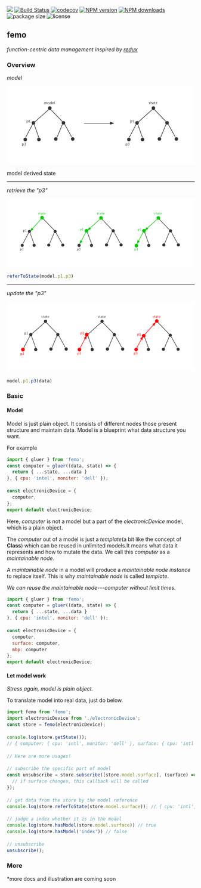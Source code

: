 <a href="https://996.icu"><img src="https://img.shields.io/badge/link-996.icu-red.svg"></a>
[![Build Status](https://travis-ci.com/ZhouYK/femo.svg?branch=master)](https://travis-ci.com/ZhouYK/femo)
[![codecov](https://codecov.io/gh/ZhouYK/femo/branch/master/graph/badge.svg)](https://codecov.io/gh/ZhouYK/femo)
[![NPM version](https://img.shields.io/npm/v/femo.svg?style=flat)](https://www.npmjs.com/package/femo)
[![NPM downloads](http://img.shields.io/npm/dm/femo.svg?style=flat)](https://www.npmjs.com/package/femo)
![package size](https://img.shields.io/bundlephobia/minzip/femo.svg?style=flat)
![license](https://img.shields.io/github/license/ZhouYK/glue-redux.svg)
## femo

*function-centric data management inspired by [redux](https://github.com/reduxjs/redux)*

### Overview

*model*

![model](./assets/model.jpg)

model derived state
___

*retrieve the "p3"*

![retrieve](./assets/retrieve.jpg)
```js
referToState(model.p1.p3)
```
___

*update the "p3"*

![update](./assets/update.jpg)

```js
model.p1.p3(data)
```
### Basic

#### Model

Model is just plain object. It consists of different nodes those present structure and maintain data.
Model is a blueprint what data structure you want.

For example
```js
import { gluer } from 'femo';
const computer = gluer((data, state) => {
  return { ...state, ...data }
}, { cpu: 'intel', moniter: 'dell' });

const electronicDevice = {
  computer,
};
export default electronicDevice;
```

Here, *computer* is not a model but a part of the *electronicDevice* model, which is a plain object.

The *computer* out of a model is just a *template*(a bit like the concept of **Class**) which can be reused in unlimited models.It means what data it represents and how to mutate the data.
We call this *computer* as a *maintainable node*.

A *maintainable node* in a model will produce a *maintainable node instance* to replace itself. This is why *maintainable node* is called *template*.

*We can reuse the *maintainable node---computer* without limit times.*

```js
import { gluer } from 'femo';
const computer = gluer((data, state) => {
  return { ...state, ...data }
}, { cpu: 'intel', monitor: 'dell' });

const electronicDevice = {
  computer,
  surface: computer,
  mbp: computer
};
export default electronicDevice;
```

#### Let model work

*Stress again, model is plain object.*

To translate model into real data, just do below.

```js
import femo from 'femo';
import electronicDevice from './electronicDevice';
const store = femo(electronicDevice);

console.log(store.getState());
// { computer: { cpu: 'intl', monitor: 'dell' }, surface: { cpu: 'intl', monitor: 'dell' }, mbp: { cpu: 'intl', monitor: 'dell' } }

// Here are more usages!

// subscribe the specific part of model
const unsubscribe = store.subscribe([store.model.surface], (surface) => {
  // if surface changes, this callback will be called
});

// get data from the store by the model reference
console.log(store.referToState(store.model.surface)); // { cpu: 'intl', monitor: 'dell' }

// judge a index whether it is in the model
console.log(store.hasModel(store.model.surface)) // true
console.log(store.hasModel('index')) // false

// unsubscribe
unsubscribe();
```

### More
*more docs and illustration are coming soon
